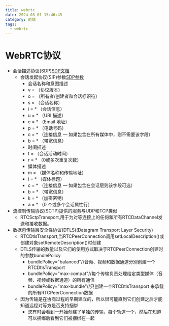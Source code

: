 ```yaml
---
title: webrtc
date: 2024-03-01 15:46:45
category: 前端
tags:
  - webrtc
---
```



# WebRTC协议
- 会话描述协议(SDP)[SDP文档](https://datatracker.ietf.org/doc/html/rfc4566#section-1)
    - 会话发起协议(SIP)参数[SDP参数](https://www.iana.org/assignments/sip-parameters/sip-parameters.xhtml)
        - 会话名称和意图描述
        - v = （协议版本）
        - o = （所有者/创建者和会话标识符）
        - s = （会话名称）
        - i = * （会话信息）
        - u = * （URI 描述）
        - e = * （Email 地址）
        - p = * （电话号码）
        - c = * （连接信息 ― 如果包含在所有媒体中，则不需要该字段）
        - b = * （带宽信息）
        - 时间描述
        - t = （会话活动时间）
        - r = * （0或多次重复次数）
        - 媒体描述
        - m = （媒体名称和传输地址）
        - i = * （媒体标题）
        - c = * （连接信息 — 如果包含在会话层则该字段可选）
        - b = * （带宽信息）
        - k = * （加密密钥）
        - a = * （0 个或多个会话属性行）
- 流控制传输协议(SCTP)提供的服务与UDP和TCP类似
    - RTCSctpTransport,用于为对等连接上的任何和所有RTCDataChannel发送和接收数据。
- 数据包传输层安全性协议(DTLS)(Datagram Transport Layer Security)
    - RTCDtlsTransport,当RTCPeerConnection调用setLocalDescription()或创建对象setRemoteDescription()时创建
    - DTLS传输的数量以及它们的使用方式取决于RTCPeerConnection创建时的参数bundlePolicy
        - bundlePolicy="balanced"//音频、视频和数据通道分别创建一个RTCDtlsTransport
        - bundlePolicy="max-compat"//每个传输负责处理给定类型媒体（音频、视频或数据通道）的所有通信
        - bundlePolicy="max-bundle"//只创建一个RTCDtlsTransport 来承载的所有RTCPeerConnection数据
    - 因为传输是在协商过程的早期建立的，所以很可能直到它们创建之后才能知道远程对等方是否支持捆绑
        - 您有时会看到一开始创建了单独的传输，每个轨道一个，然后在知道可以捆绑后看到它们被捆绑在一起
